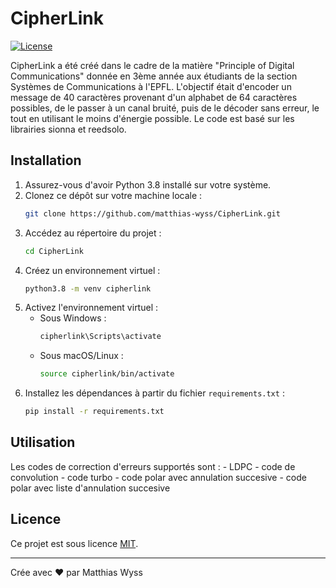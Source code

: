 # CipherLink

[![License](https://img.shields.io/badge/license-MIT-blue.svg)](LICENSE)

CipherLink a été créé dans le cadre de la matière "Principle of Digital Communications" donnée en 3ème année aux étudiants de la section Systèmes de Communications à l'EPFL.
L'objectif était d'encoder un message de 40 caractères provenant d'un alphabet de 64 caractères possibles, de le passer à un canal bruité, puis de le décoder sans erreur, le tout en utilisant le moins d'énergie possible.
Le code est basé sur les librairies sionna et reedsolo.

## Installation

1. Assurez-vous d'avoir Python 3.8 installé sur votre système.
2. Clonez ce dépôt sur votre machine locale :
   ```sh
   git clone https://github.com/matthias-wyss/CipherLink.git
   ```
3. Accédez au répertoire du projet :
   ```sh
   cd CipherLink
   ```
4. Créez un environnement virtuel :
   ```sh
   python3.8 -m venv cipherlink
   ```
5. Activez l'environnement virtuel :
   - Sous Windows :
     ```sh
     cipherlink\Scripts\activate
     ```
   - Sous macOS/Linux :
     ```sh
     source cipherlink/bin/activate
     ```
6. Installez les dépendances à partir du fichier `requirements.txt` :
   ```sh
   pip install -r requirements.txt
   ```

## Utilisation

Les codes de correction d'erreurs supportés sont :
    - LDPC
    - code de convolution
    - code turbo
    - code polar avec annulation succesive
    - code polar avec liste d'annulation succesive

## Licence

Ce projet est sous licence [MIT](LICENSE).

---

Crée avec ❤️ par Matthias Wyss
